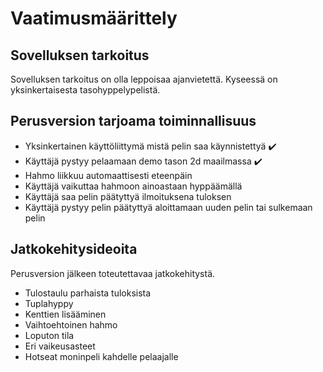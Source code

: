 # Vaatimusmäärittely

## Sovelluksen tarkoitus

Sovelluksen tarkoitus on olla leppoisaa ajanvietettä. Kyseessä on yksinkertaisesta tasohyppelypelistä.

## Perusversion tarjoama toiminnallisuus

* Yksinkertainen käyttöliittymä mistä pelin saa käynnistettyä :heavy_check_mark:
* Käyttäjä pystyy pelaamaan demo tason 2d maailmassa :heavy_check_mark:
* Hahmo liikkuu automaattisesti eteenpäin
* Käyttäjä vaikuttaa hahmoon ainoastaan hyppäämällä
* Käyttäjä saa pelin päätyttyä ilmoituksena tuloksen
* Käyttäjä pystyy pelin päätyttyä aloittamaan uuden pelin tai sulkemaan pelin

## Jatkokehitysideoita

Perusversion jälkeen toteutettavaa jatkokehitystä.

* Tulostaulu parhaista tuloksista
* Tuplahyppy
* Kenttien lisääminen
* Vaihtoehtoinen hahmo
* Loputon tila
* Eri vaikeusasteet
* Hotseat moninpeli kahdelle pelaajalle
